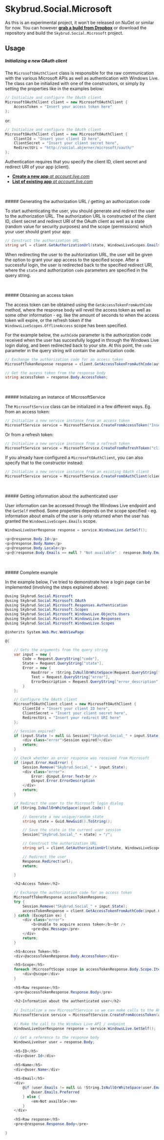 Skybrud.Social.Microsoft
========================

As this is an experimental project, it won't be released on NuGet or similar for now. You can however [**grab a build from Dropbox**](https://www.dropbox.com/sh/ubak1qionvji8mf/AACY2DjhldUXVhTpc3X8b8oXa/Skybrud.Social.Microsoft%20-%20Build%200.0.1.2%20%282015-09-12%29?dl=0) or download the repository and build the `Skybrud.Social.Microsoft` project.

## Usage

##### Initializing a new OAuth client

The `MicrosoftOAuthClient` class is responsible for the raw communication with the various Microsoft APIs as well as authentication with Windows Live. The class can be initialized with one of the constructors, or simply by setting the properties like in the examples below:

```C#
// Initialize and configure the OAuth client
MicrosoftOAuthClient client = new MicrosoftOAuthClient {
    AccessToken = "Insert your access token here"
};
```

or:

```C#
// Initialize and configure the OAuth client
MicrosoftOAuthClient client = new MicrosoftOAuthClient {
    ClientId = "Insert your client ID here",
    ClientSecret = "Insert your client secret here",
    RedirectUri = "http://social.abjerner/microsoft/oauth/"
};
```

Authentication requires that you specify the client ID, client secret and redirect URI of your app (client).

* [**Create a new app** *at account.live.com*](https://account.live.com/developers/applications/create)
* [**List of existing app** *at account.live.com*](https://account.live.com/developers/applications/index)

<br />
<br />
##### Generating the authorization URL / getting an authorization code

To start authenticating the user, you should generate and redirect the user to the authorization URL. The authorization URL is constructed of the client ID, client secret and redirect URI of the OAuth client as well as a state (random value for security purposes) and the scope (permissions) which your user should grant your app:

```C#
// Construct the authorization URL
string url = client.GetAuthorizationUrl(state, WindowsLiveScopes.Emails + WindowsLiveScopes.Birthday);
```

When redirecting the user to the auhtorization URL, the user will be given the option to grant your app access to the specified scope. After a successful login, the user is redirected back to the specified redirect URI, where the `state` and authorization `code` parameters are specified in the query string.

<br />
<br />
##### Obtaining an access token

The access token can be obtained using the `GetAccessTokenFromAuthCode` method, where the response body will reveil the access token as well as some other information - eg. like the amount of seconds to when the access token will expire, or the refresh token if the `WindowsLiveScopes.OfflineAccess` scope has been specified.

For the example below, the `authCode` parameter is the authorization code received when the user has succesfully logged in through the Windows Live login dialog, and been redirected back to your site. At this point, the `code` parameter in the query string will contain the authorization code.

```C#
// Exchange the authorization code for an access token
MicrosoftTokenResponse response = client.GetAccessTokenFromAuthCode(authCode);

// Get the access token from the response body
string accessToken = response.Body.AccessToken;
```

<br />
<br />
##### Initializing an instance of MicrosoftService

The `MicrosoftService` class can be initialized in a few different ways. Eg. from an access token:

```C#
// Initialize a new service instance from an access token
MicrosoftService service = MicrosoftService.CreateFromAccessToken("Insert your access token here");
```

Or from a refresh token:


```C#
// Initialize a new service instance from a refresh token
MicrosoftService service = MicrosoftService.CreateFromRefreshToken("client id", "client secret", "refresh token");
```

If you already have configured a `MicrosoftOAuthClient`, you can also specify that to the constructor instead:

```C#
// Initialize a new service instance from an existing OAuth client
MicrosoftService service = MicrosoftService.CreateFromOAuthClient(client);
```

<br />
<br />
##### Getting information about the authenticated user

User information can be accessed through the Windows Live endpoint and the `GetSelf` method. Some properties depends on the scope specified - eg. information about emails of the user is only returned when the user has granted the `WindowsLiveScopes.Emails` scope.

```C#
WindowsLiveUserResponse response = service.WindowsLive.GetSelf();
    
<p>@response.Body.Id</p>
<p>@response.Body.Name</p>
<p>@response.Body.Locale</p>
<p>@(response.Body.Emails == null ? "Not available" : response.Body.Emails.Preferred)</p>
```

<br />
<br />
##### Complete example

In the example below, I've tried to demonstrate how a login page can be implemented (involving the steps explained above).

```C#
@using Skybrud.Social.Microsoft
@using Skybrud.Social.Microsoft.OAuth
@using Skybrud.Social.Microsoft.Responses.Authentication
@using Skybrud.Social.Microsoft.Scopes
@using Skybrud.Social.Microsoft.WindowsLive.Objects.Users
@using Skybrud.Social.Microsoft.WindowsLive.Responses
@using Skybrud.Social.Microsoft.WindowsLive.Scopes

@inherits System.Web.Mvc.WebViewPage

@{

    // Gets the arguments from the query string
    var input = new {
        Code = Request.QueryString["code"],
        State = Request.QueryString["state"],
        Error = new {
            HasError = !String.IsNullOrWhiteSpace(Request.QueryString["error"]),
            Text = Request.QueryString["error"],
            ErrorDescription = Request.QueryString["error_description"]  
        }
    };

    // Configure the OAuth client
    MicrosoftOAuthClient client = new MicrosoftOAuthClient {
        ClientId = "Insert your client ID here",
        ClientSecret = "Insert your client secret here",
        RedirectUri = "Insert your redirect URI here"
    };

    // Session expired?
    if (input.State != null && Session["Skybrud.Social_" + input.State] == null) {
        <div class="error">Session expired?</div>
        return;
    }

    // Check whether an error response was received from Microsoft
    if (input.Error.HasError) {
        Session.Remove("Skybrud.Social_" + input.State);
        <div class="error">
            Error: @input.Error.Text<br />
            @input.Error.ErrorDescription
        </div>
        return;
    }

    // Redirect the user to the Microsoft login dialog
    if (String.IsNullOrWhiteSpace(input.Code)) {

        // Generate a new unique/random state
        string state = Guid.NewGuid().ToString();

        // Save the state in the current user session
        Session["Skybrud.Social_" + state] = "/";

        // Construct the authorization URL
        string url = client.GetAuthorizationUrl(state, WindowsLiveScopes.Emails + WindowsLiveScopes.Birthday);

        // Redirect the user
        Response.Redirect(url);
        return;

    }
    
    <h2>Access Token</h2>

    // Exchange the authorization code for an access token
    MicrosoftTokenResponse accessTokenResponse;
    try {
        Session.Remove("Skybrud.Social_" + input.State);
        accessTokenResponse = client.GetAccessTokenFromAuthCode(input.Code);
    } catch (Exception ex) {
        <div class="error">
            <b>Unable to acquire access token</b><br />
            <pre>@ex.Message</pre>
        </div>
        return;
    }

    <h5>Access Token</h5>
    <div>@accessTokenResponse.Body.AccessToken</div>

    <h5>Scope</h5>
    foreach (MicrosoftScope scope in accessTokenResponse.Body.Scope.Items) {
        <div>@scope</div>
    }
    
    <h5>Raw response</h5>
    <pre>@accessTokenResponse.Response.Body</pre>
    
    <h2>Information about the authenticated user</h2>
    
    // Initialize a new MicrosoftService so we can make calls to the API
    MicrosoftService service = MicrosoftService.CreateFromAccessToken(accessTokenResponse.Body.AccessToken);
    
    // Make the call to the Windows Live API / endpoint
    WindowsLiveUserResponse response = service.WindowsLive.GetSelf();
    
    // Get a reference to the response body
    WindowsLiveUser user = response.Body;
    
    <h5>ID</h5>
    <div>@user.Id</div>
    
    <h5>Name</h5>
    <div>@user.Name</div>
    
    <h5>Email</h5>
    <div>
        @if (user.Emails != null && !String.IsNullOrWhiteSpace(user.Emails.Preferred)) {
            @user.Emails.Preferred
        } else {
            <em>Not availble</em>
        }
    </div>
    
    <h5>Raw response</h5>
    <pre>@response.Response.Body</pre>
    
}
```
